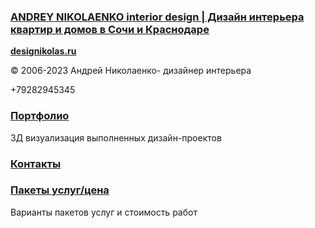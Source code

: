 ### [__ANDREY NIKOLAENKO__ interior design | Дизайн интерьера квартир и домов в Сочи и Краснодаре](https://designikolas.ru/index.ru)

[__designikolas.ru__](https://designikolas.ru/index.ru)

© 2006-2023 Андрей Николаенко- дизайнер интерьера

+79282945345

### [Портфолио](https://designikolas.ru/portfolio)

3Д визуализация выполненных дизайн-проектов

### [Контакты](https://designikolas.ru/kontakty)

### [Пакеты услуг/цена](https://designikolas.ru/price)

Варианты пакетов услуг и стоимость работ
